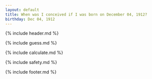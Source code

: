 ```yaml
---
layout: default
title: When was I conceived if I was born on December 04, 1912?
birthday: Dec 04, 1912
---
```


{% include header.md %}

{% include guess.md %}

{% include calculate.md %}

{% include safety.md %}

{% include footer.md %}



